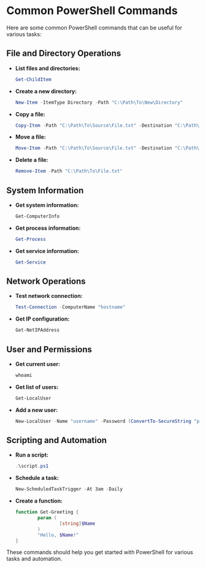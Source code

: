 # Common PowerShell Commands

Here are some common PowerShell commands that can be useful for various tasks:

## File and Directory Operations

- **List files and directories:**
    ```powershell
    Get-ChildItem
    ```

- **Create a new directory:**
    ```powershell
    New-Item -ItemType Directory -Path "C:\Path\To\New\Directory"
    ```

- **Copy a file:**
    ```powershell
    Copy-Item -Path "C:\Path\To\Source\File.txt" -Destination "C:\Path\To\Destination\"
    ```

- **Move a file:**
    ```powershell
    Move-Item -Path "C:\Path\To\Source\File.txt" -Destination "C:\Path\To\Destination\"
    ```

- **Delete a file:**
    ```powershell
    Remove-Item -Path "C:\Path\To\File.txt"
    ```

## System Information

- **Get system information:**
    ```powershell
    Get-ComputerInfo
    ```

- **Get process information:**
    ```powershell
    Get-Process
    ```

- **Get service information:**
    ```powershell
    Get-Service
    ```

## Network Operations

- **Test network connection:**
    ```powershell
    Test-Connection -ComputerName "hostname"
    ```

- **Get IP configuration:**
    ```powershell
    Get-NetIPAddress
    ```

## User and Permissions

- **Get current user:**
    ```powershell
    whoami
    ```

- **Get list of users:**
    ```powershell
    Get-LocalUser
    ```

- **Add a new user:**
    ```powershell
    New-LocalUser -Name "username" -Password (ConvertTo-SecureString "password" -AsPlainText -Force) -FullName "User Full Name"
    ```

## Scripting and Automation

- **Run a script:**
    ```powershell
    .\script.ps1
    ```

- **Schedule a task:**
    ```powershell
    New-ScheduledTaskTrigger -At 3am -Daily
    ```

- **Create a function:**
    ```powershell
    function Get-Greeting {
            param (
                    [string]$Name
            )
            "Hello, $Name!"
    }
    ```

These commands should help you get started with PowerShell for various tasks and automation.